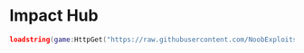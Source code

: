 # Impact Hub
```lua
loadstring(game:HttpGet("https://raw.githubusercontent.com/NoobExploits/Scripts-ROBLOX/main/MainScript.lua"))();
```
